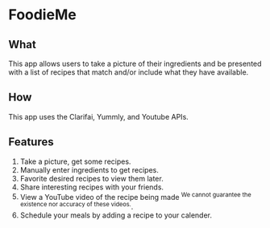 # FoodieMe
<h2>What</h2>
<p>This app allows users to take a picture of their ingredients and be presented with a list of recipes that match and/or include what they have available.</p>
<h2>How</h2>
<p>This app uses the Clarifai, Yummly, and Youtube APIs.</p>
<h2>Features </h2>
<ol>
<li>Take a picture, get some recipes.</li>
<li>Manually enter ingredients to get recipes.</li>
<li>Favorite desired recipes to view them later.</li>
<li>Share interesting recipes with your friends.</li>
<li>View a YouTube video of the recipe being made <sup>We cannot guarantee the existence nor accuracy of these videos.</sup>.</li>
<li>Schedule your meals by adding a recipe to your calender.</li>
</ol>
